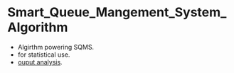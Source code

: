 # Smart_Queue_Mangement_System_Algorithm

- Algirthm powering SQMS.
- for statistical use. 
- [ouput analysis](https://docs.google.com/spreadsheets/d/1YEiyJlPEfdzCgCVG8fJXoGJxDbKNDlao4ccvkCLtJ_w/edit?usp=sharing).
